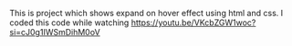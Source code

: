 This is project which shows expand on hover effect using html and css. 
I coded this code while watching https://youtu.be/VKcbZGW1woc?si=cJ0g1IWSmDihM0oV

